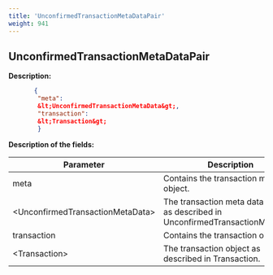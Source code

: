 ```yaml
---
title: 'UnconfirmedTransactionMetaDataPair'
weight: 941
---
```


 
## UnconfirmedTransactionMetaDataPair 
**Description:**
 
```json
       {
        "meta":
        &lt;UnconfirmedTransactionMetaData&gt;,
        "transaction":
        &lt;Transaction&gt;
        }
``` 
**Description of the fields:**
 

| Parameter | Description |
|------|------|
| meta |  Contains the transaction meta data object. |
| &lt;UnconfirmedTransactionMetaData&gt; |  The transaction meta data object as described in UnconfirmedTransactionMetaData. |
| transaction |  Contains the transaction object. |
| &lt;Transaction&gt; |  The transaction object as described in Transaction. |

 
